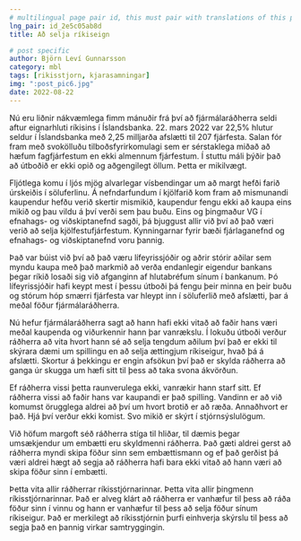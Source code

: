 ```yaml
---
# multilingual page pair id, this must pair with translations of this page. (This name must be unique)
lng_pair: id_2e5c05ab8d
title: Að selja ríkiseign

# post specific
author: Björn Leví Gunnarsson
category: mbl
tags: [rikisstjorn, kjarasamningar]
img: ":post_pic6.jpg"
date: 2022-08-22
---
```


Nú eru liðnir nákvæmlega fimm mánuðir frá því að fjármálaráðherra seldi aftur eignarhluti ríkisins í Íslandsbanka. 22. mars 2022 var 22,5% hlutur seldur í Íslandsbanka með 2,25 milljarða afslætti til 207 fjárfesta. Salan fór fram með svokölluðu tilboðsfyrirkomulagi sem er sérstaklega miðað að hæfum fagfjárfestum en ekki almennum fjárfestum. Í stuttu máli þýðir það að útboðið er ekki opið og aðgengilegt öllum. Þetta er mikilvægt. 

Fljótlega komu í ljós mjög alvarlegar vísbendingar um að margt hefði farið úrskeiðis í söluferlinu. Á nefndarfundum í kjölfarið kom fram að mismunandi kaupendur hefðu verið skertir mismikið, kaupendur fengu ekki að kaupa eins mikið og þau vildu á því verði sem þau buðu. Eins og þingmaður VG í efnahags- og viðskiptanefnd sagði, þá bjuggust allir við því að það væri verið að selja kjölfestufjárfestum. Kynningarnar fyrir bæði fjárlaganefnd og efnahags- og viðskiptanefnd voru þannig. 

Það var búist við því að það væru lífeyrissjóðir og aðrir stórir aðilar sem myndu kaupa með það markmið að verða endanlegir eigendur bankans þegar ríkið losaði sig við afganginn af hlutabréfum sínum í bankanum. Þó lífeyrissjóðir hafi keypt mest í þessu útboði þá fengu þeir minna en þeir buðu og stórum hóp smærri fjárfesta var hleypt inn í söluferlið með afslætti, þar á meðal föður fjármálaráðherra.

Nú hefur fjármálaráðherra sagt að hann hafi ekki vitað að faðir hans væri meðal kaupenda og viðurkennir hann þar vanrækslu. Í lokuðu útboði verður ráðherra að vita hvort hann sé að selja tengdum aðilum því það er ekki til skýrara dæmi um spillingu en að selja ættingjum ríkiseigur, hvað þá á afslætti. Skortur á þekkingu er engin afsökun því það er skylda ráðherra að ganga úr skugga um hæfi sitt til þess að taka svona ákvörðun. 

Ef ráðherra vissi þetta raunverulega ekki, vanrækir hann starf sitt. Ef ráðherra vissi að faðir hans var kaupandi er það spilling. Vandinn er að við komumst örugglega aldrei að því um hvort brotið er að ræða. Annaðhvort er það. Hjá því verður ekki komist. Svo mikið er skýrt í stjórnsýslulögum.

Við höfum margoft séð ráðherra stíga til hliðar, til dæmis þegar umsækjendur um embætti eru skyldmenni ráðherra. Það gæti aldrei gerst að ráðherra myndi skipa föður sinn sem embættismann og ef það gerðist þá væri aldrei hægt að segja að ráðherra hafi bara ekki vitað að hann væri að skipa föður sinn í embætti.

Þetta vita allir ráðherrar ríkisstjórnarinnar. Þetta vita allir þingmenn ríkisstjórnarinnar. Það er alveg klárt að ráðherra er vanhæfur til þess að ráða föður sinn í vinnu og hann er vanhæfur til þess að selja föður sínum ríkiseigur. Það er merkilegt að ríkisstjórnin þurfi einhverja skýrslu til þess að segja það en þannig virkar samtryggingin. 
